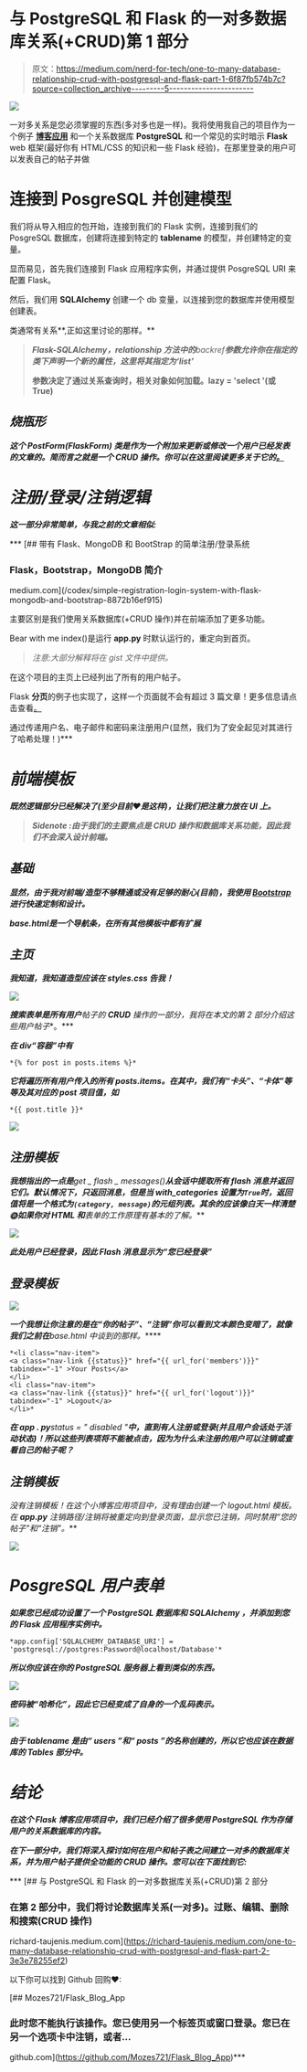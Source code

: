 # 与 PostgreSQL 和 Flask 的一对多数据库关系(+CRUD)第 1 部分

> 原文：<https://medium.com/nerd-for-tech/one-to-many-database-relationship-crud-with-postgresql-and-flask-part-1-6f87fb574b7c?source=collection_archive---------5----------------------->

![](img/88667bf020bc1d95cbc9d83c869ca684.png)

一对多关系是您必须掌握的东西(多对多也是一样)。我将使用我自己的项目作为一个例子 [**博客应用**](https://github.com/Mozes721/Flask_Blog_App) 和一个关系数据库 **PostgreSQL** 和一个常见的实时暗示 **Flask** web 框架(最好你有 HTML/CSS 的知识和一些 Flask 经验)，在那里登录的用户可以发表自己的帖子并做

# 连接到 PosgreSQL 并创建模型

我们将从导入相应的包开始，连接到我们的 Flask 实例，连接到我们的 PosgreSQL 数据库，创建将连接到特定的 **__tablename__** 的模型，并创建特定的变量。

显而易见，首先我们连接到 Flask 应用程序实例，并通过提供 PosgreSQL URI 来配置 Flask。

然后，我们用 **SQLAlchemy** 创建一个 db 变量，以连接到您的数据库并使用模型创建表。

类通常有关系**,正如这里讨论的那样。**

> ***Flask-****SQLAlchemy****，relationship 方法中的****backref****参数允许你在指定的类下声明一个新的属性，这里将其指定为‘list’***
> 
> ****参数决定了通过关系查询时，相关对象如何加载。lazy = 'select '(或 True)****

## ***烧瓶形***

***这个 **PostForm(FlaskForm)** 类是作为一个附加来更新或修改一个用户已经发表的文章的。简而言之就是一个 CRUD 操作。你可以在这里阅读更多关于它的[。](https://hackersandslackers.com/flask-wtforms-forms/)***

# ***注册/登录/注销逻辑***

***这一部分非常简单，与我之前的文章相似:***

***[](/codex/simple-registration-login-system-with-flask-mongodb-and-bootstrap-8872b16ef915) [## 带有 Flask、MongoDB 和 BootStrap 的简单注册/登录系统

### Flask，Bootstrap，MongoDB 简介

medium.com](/codex/simple-registration-login-system-with-flask-mongodb-and-bootstrap-8872b16ef915) 

主要区别是我们使用关系数据库(+CRUD 操作)并在前端添加了更多功能。

Bear with me index()是运行 **app.py** 时默认运行的，重定向到首页。

> *注意:大部分解释将在 gist 文件中提供。*

在这个项目的主页上已经列出了所有的用户帖子。

Flask **分页**的例子也实现了，这样一个页面就不会有超过 3 篇文章！更多信息请点击查看[。](https://pythonhosted.org/Flask-paginate/)

通过传递用户名、电子邮件和密码来注册用户(显然，我们为了安全起见对其进行了哈希处理！)*** 

# ***前端模板***

***既然逻辑部分已经解决了(至少目前❤是这样)，让我们把注意力放在 UI 上。***

> ******Sidenote*** *:由于我们的主要焦点是 CRUD 操作和数据库关系功能，因此我们不会深入设计前端。****

## ***基础***

***显然，由于我对前端/造型不够精通或没有足够的耐心(目前)，我使用 [Bootstrap](https://getbootstrap.com/) 进行快速定制和设计。***

*****base.html**是一个导航条，在所有其他模板中都有扩展***

## ***主页***

***我知道，我知道造型应该在 styles.css 告我！***

***![](img/2fd5c319965b575c71872e24ed255106.png)***

***搜索表单是所有用户**帖子**的 **CRUD** 操作的一部分，我将在本文的第 2 部分介绍这些用户**帖子**。***

***在 div“容器”中有***

```
*{% for post in posts.items %}*
```

***它将遍历所有用户传入的所有 posts.items。在其中，我们有“卡头”、“卡体”等等及其对应的 post 项目值，如***

```
*{{ post.title }}*
```

***![](img/e5bd7e13109714b0aea468650bdc3dc6.png)***

## ***注册模板***

***我想指出的一点是**get _ flash _ messages()**从会话中提取所有 flash 消息并返回它们。默认情况下，只返回消息，但是当 *with_categories* 设置为`True`时，返回值将是一个格式为`(category, message)`的元组列表。其余的应该像白天一样清楚🌞如果你对 **HTML** 和**表单**的工作原理有基本的了解。***

***![](img/98dd4af06a7268445deb450d185822d7.png)***

***此处用户已经登录，因此 Flash 消息显示为“您已经登录”***

## ***登录模板***

***![](img/bb93dce16737e10e9c56514b87b4e689.png)***

***一个我想让你注意的是在“**你的帖子**”、“**注销**”你可以看到文本颜色变暗了，就像我们之前在**base.html 中谈到的那样。*****

```
*<li class="nav-item">            
<a class="nav-link {{status}}" href="{{ url_for('members')}}" tabindex="-1" >Your Posts</a>
</li>    
<li class="nav-item">
<a class="nav-link {{status}}" href="{{ url_for('logout')}}" tabindex="-1" >Logout</a>
</li>*
```

***在 app . py**status = " disabled "**中，直到有人注册或登录(并且用户会话处于活动状态)！所以这些列表项将不能被点击，因为为什么未注册的用户可以注销或查看自己的帖子呢？***

## ***注销模板***

***没有注销模板！在这个小博客应用项目中，没有理由创建一个 logout.html 模板。在 **app.py** 注销路径*/注销*将被重定向到**登录**页面，显示您已注销，同时禁用“您的帖子”和“注销”。***

***![](img/71260c51664dc11dfe93f0b435a1c95a.png)***

# ***PosgreSQL 用户表单***

***如果您已经成功设置了一个 **PostgreSQL** 数据库和 **SQLAlchemy** ，并添加到您的 Flask 应用程序实例中。***

```
*app.config['SQLALCHEMY_DATABASE_URI'] = 'postgresql://postgres:Password@localhost/Database'*
```

***所以你应该在你的 PostgreSQL 服务器上看到类似的东西。***

***![](img/971095e09595043ca71cfaa08dfcafc8.png)***

***密码被“**哈希化**”，因此它已经变成了自身的一个乱码表示。***

***![](img/bb4d16e099ef138e9e1daa73f30a9ca3.png)***

***由于 **__tablename__** 是由“ **users** ”和“ **posts** ”的名称创建的，所以它也应该在数据库的 Tables 部分中。***

# ***结论***

***在这个 Flask 博客应用项目中，我们已经介绍了很多使用 **PostgreSQL** 作为存储用户的关系数据库的内容。***

***在下一部分中，我们将深入探讨如何在用户和帖子表之间建立一对多的数据库关系，并为用户帖子提供全功能的 CRUD 操作。您可以在下面找到它:***

***[](https://richard-taujenis.medium.com/one-to-many-database-relationship-crud-with-postgresql-and-flask-part-2-3e3e78255ef2) [## 与 PostgreSQL 和 Flask 的一对多数据库关系(+CRUD)第 2 部分

### 在第 2 部分中，我们将讨论数据库关系(一对多)。过账、编辑、删除和搜索(CRUD 操作)

richard-taujenis.medium.com](https://richard-taujenis.medium.com/one-to-many-database-relationship-crud-with-postgresql-and-flask-part-2-3e3e78255ef2) 

以下你可以找到 Github 回购❤:

[](https://github.com/Mozes721/Flask_Blog_App) [## Mozes721/Flask_Blog_App

### 此时您不能执行该操作。您已使用另一个标签页或窗口登录。您已在另一个选项卡中注销，或者…

github.com](https://github.com/Mozes721/Flask_Blog_App)***